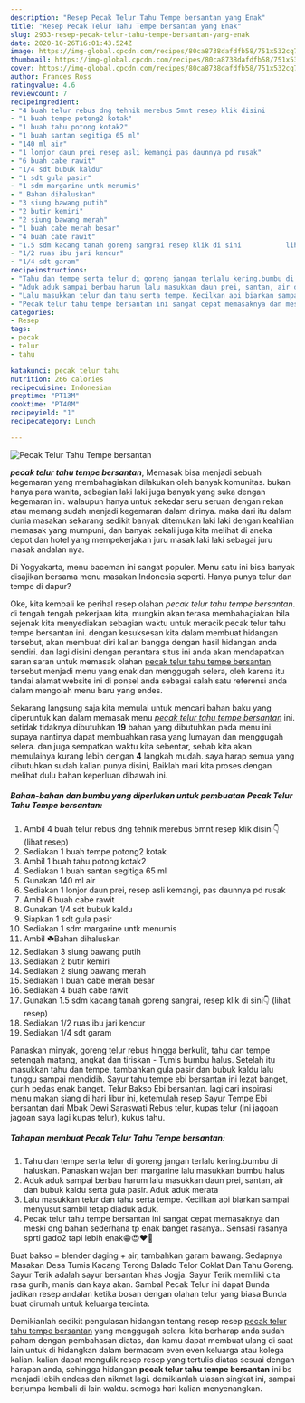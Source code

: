 ```yaml
---
description: "Resep Pecak Telur Tahu Tempe bersantan yang Enak"
title: "Resep Pecak Telur Tahu Tempe bersantan yang Enak"
slug: 2933-resep-pecak-telur-tahu-tempe-bersantan-yang-enak
date: 2020-10-26T16:01:43.524Z
image: https://img-global.cpcdn.com/recipes/80ca8738dafdfb58/751x532cq70/pecak-telur-tahu-tempe-bersantan-foto-resep-utama.jpg
thumbnail: https://img-global.cpcdn.com/recipes/80ca8738dafdfb58/751x532cq70/pecak-telur-tahu-tempe-bersantan-foto-resep-utama.jpg
cover: https://img-global.cpcdn.com/recipes/80ca8738dafdfb58/751x532cq70/pecak-telur-tahu-tempe-bersantan-foto-resep-utama.jpg
author: Frances Ross
ratingvalue: 4.6
reviewcount: 7
recipeingredient:
- "4 buah telur rebus dng tehnik merebus 5mnt resep klik disini           lihat resep"
- "1 buah tempe potong2 kotak"
- "1 buah tahu potong kotak2"
- "1 buah santan segitiga 65 ml"
- "140 ml air"
- "1 lonjor daun prei resep asli kemangi pas daunnya pd rusak"
- "6 buah cabe rawit"
- "1/4 sdt bubuk kaldu"
- "1 sdt gula pasir"
- "1 sdm margarine untk menumis"
- " Bahan dihaluskan"
- "3 siung bawang putih"
- "2 butir kemiri"
- "2 siung bawang merah"
- "1 buah cabe merah besar"
- "4 buah cabe rawit"
- "1.5 sdm kacang tanah goreng sangrai resep klik di sini           lihat resep"
- "1/2 ruas ibu jari kencur"
- "1/4 sdt garam"
recipeinstructions:
- "Tahu dan tempe serta telur di goreng jangan terlalu kering.bumbu di haluskan. Panaskan wajan beri margarine lalu masukkan bumbu halus"
- "Aduk aduk sampai berbau harum lalu masukkan daun prei, santan, air dan bubuk kaldu serta gula pasir. Aduk aduk merata"
- "Lalu masukkan telur dan tahu serta tempe. Kecilkan api biarkan sampai menyusut sambil tetap diaduk aduk."
- "Pecak telur tahu tempe bersantan ini sangat cepat memasaknya dan meski dng bahan sederhana tp enak banget rasanya.. Sensasi rasanya sprti gado2 tapi lebih enak😁😍❤️💞"
categories:
- Resep
tags:
- pecak
- telur
- tahu

katakunci: pecak telur tahu 
nutrition: 266 calories
recipecuisine: Indonesian
preptime: "PT13M"
cooktime: "PT40M"
recipeyield: "1"
recipecategory: Lunch

---
```



![Pecak Telur Tahu Tempe bersantan](https://img-global.cpcdn.com/recipes/80ca8738dafdfb58/751x532cq70/pecak-telur-tahu-tempe-bersantan-foto-resep-utama.jpg)

<b><i>pecak telur tahu tempe bersantan</i></b>, Memasak bisa menjadi sebuah kegemaran yang membahagiakan dilakukan oleh banyak komunitas. bukan hanya para wanita, sebagian laki laki juga banyak yang suka dengan kegemaran ini. walaupun hanya untuk sekedar seru seruan dengan rekan atau memang sudah menjadi kegemaran dalam dirinya. maka dari itu dalam dunia masakan sekarang sedikit banyak ditemukan laki laki dengan keahlian memasak yang mumpuni, dan banyak sekali juga kita melihat di aneka depot dan hotel yang mempekerjakan juru masak laki laki sebagai juru masak andalan nya.

Di Yogyakarta, menu baceman ini sangat populer. Menu satu ini bisa banyak disajikan bersama menu masakan Indonesia seperti. Hanya punya telur dan tempe di dapur?

Oke, kita kembali ke perihal resep olahan <i>pecak telur tahu tempe bersantan</i>. di tengah tengah pekerjaan kita, mungkin akan terasa membahagiakan bila sejenak kita menyediakan sebagian waktu untuk meracik pecak telur tahu tempe bersantan ini. dengan kesuksesan kita dalam membuat hidangan tersebut, akan membuat diri kalian bangga dengan hasil hidangan anda sendiri. dan lagi disini dengan perantara situs ini anda akan mendapatkan saran saran untuk memasak olahan <u>pecak telur tahu tempe bersantan</u> tersebut menjadi menu yang enak dan menggugah selera, oleh karena itu tandai alamat website ini di ponsel anda sebagai salah satu referensi anda dalam mengolah menu baru yang endes.


Sekarang langsung saja kita memulai untuk mencari bahan baku yang diperuntuk kan dalam memasak menu <u><i>pecak telur tahu tempe bersantan</i></u> ini. setidak tidaknya dibutuhkan <b>19</b> bahan yang dibutuhkan pada menu ini. supaya nantinya dapat membuahkan rasa yang lumayan dan menggugah selera. dan juga sempatkan waktu kita sebentar, sebab kita akan memulainya kurang lebih dengan <b>4</b> langkah mudah. saya harap semua yang dibutuhkan sudah kalian punya disini, Baiklah mari kita proses dengan melihat dulu bahan keperluan dibawah ini.

<!--inarticleads1-->

##### Bahan-bahan dan bumbu yang diperlukan untuk pembuatan Pecak Telur Tahu Tempe bersantan:

1. Ambil 4 buah telur rebus dng tehnik merebus 5mnt resep klik disini👇           (lihat resep)
1. Sediakan 1 buah tempe potong2 kotak
1. Ambil 1 buah tahu potong kotak2
1. Sediakan 1 buah santan segitiga 65 ml
1. Gunakan 140 ml air
1. Sediakan 1 lonjor daun prei, resep asli kemangi, pas daunnya pd rusak
1. Ambil 6 buah cabe rawit
1. Gunakan 1/4 sdt bubuk kaldu
1. Siapkan 1 sdt gula pasir
1. Sediakan 1 sdm margarine untk menumis
1. Ambil  ☘️Bahan dihaluskan
1. Sediakan 3 siung bawang putih
1. Sediakan 2 butir kemiri
1. Sediakan 2 siung bawang merah
1. Sediakan 1 buah cabe merah besar
1. Sediakan 4 buah cabe rawit
1. Gunakan 1.5 sdm kacang tanah goreng sangrai, resep klik di sini👇           (lihat resep)
1. Sediakan 1/2 ruas ibu jari kencur
1. Sediakan 1/4 sdt garam


Panaskan minyak, goreng telur rebus hingga berkulit, tahu dan tempe setengah matang, angkat dan tiriskan - Tumis bumbu halus. Setelah itu masukkan tahu dan tempe, tambahkan gula pasir dan bubuk kaldu lalu tunggu sampai mendidih. Sayur tahu tempe ebi bersantan ini lezat banget, gurih pedas enak banget. Telur Bakso Ebi bersantan. lagi cari inspirasi menu makan siang di hari libur ini, ketemulah resep Sayur Tempe Ebi bersantan dari Mbak Dewi Saraswati Rebus telur, kupas telur (ini jagoan jagoan saya lagi kupas telur), kukus tahu. 

<!--inarticleads2-->

##### Tahapan membuat Pecak Telur Tahu Tempe bersantan:

1. Tahu dan tempe serta telur di goreng jangan terlalu kering.bumbu di haluskan. Panaskan wajan beri margarine lalu masukkan bumbu halus
1. Aduk aduk sampai berbau harum lalu masukkan daun prei, santan, air dan bubuk kaldu serta gula pasir. Aduk aduk merata
1. Lalu masukkan telur dan tahu serta tempe. Kecilkan api biarkan sampai menyusut sambil tetap diaduk aduk.
1. Pecak telur tahu tempe bersantan ini sangat cepat memasaknya dan meski dng bahan sederhana tp enak banget rasanya.. Sensasi rasanya sprti gado2 tapi lebih enak😁😍❤️💞


Buat bakso = blender daging + air, tambahkan garam bawang. Sedapnya Masakan Desa Tumis Kacang Terong Balado Telor Coklat Dan Tahu Goreng. Sayur Terik adalah sayur bersantan khas Jogja. Sayur Terik memiliki cita rasa gurih, manis dan kaya akan. Sambal Pecak Telur ini dapat Bunda jadikan resep andalan ketika bosan dengan olahan telur yang biasa Bunda buat dirumah untuk keluarga tercinta. 

Demikianlah sedikit pengulasan hidangan tentang resep resep <u>pecak telur tahu tempe bersantan</u> yang menggugah selera. kita berharap anda sudah paham dengan pembahasan diatas, dan kamu dapat membuat ulang di saat lain untuk di hidangkan dalam bermacam even even keluarga atau kolega kalian. kalian dapat mengulik resep resep yang tertulis diatas sesuai dengan harapan anda, sehingga hidangan <b>pecak telur tahu tempe bersantan</b> ini bs menjadi lebih endess dan nikmat lagi. demikianlah ulasan singkat ini, sampai berjumpa kembali di lain waktu. semoga hari kalian menyenangkan.
